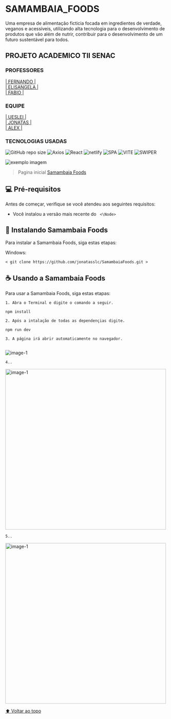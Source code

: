 # SAMAMBAIA_FOODS

<p>Uma empresa de alimentação ficticia focada em ingredientes de verdade, veganos e acessíveis, utilizando alta tecnologia para o desenvolvimento de produtos que vão além de nutrir, contribuir para o desenvolvimento de um futuro sustentável para todos.<p\>

## PROJETO ACADEMICO TII SENAC

### PROFESSORES

<a href="https://www.frontendmentor.io/challenges/github-user-search-app-Q09YOgaH6" target="blank_">| FERNANDO |</a><br>
<a href="https://www.frontendmentor.io/challenges/github-user-search-app-Q09YOgaH6" target="blank_"> | ELISANGELA |</a><br>
<a href="https://www.frontendmentor.io/challenges/github-user-search-app-Q09YOgaH6" target="blank_">| FABIO |</a>

### EQUIPE

<a href="https://www.frontendmentor.io/challenges/github-user-search-app-Q09YOgaH6" target="blank_">| UESLEI |</a><br>
<a href="https://www.frontendmentor.io/challenges/github-user-search-app-Q09YOgaH6" target="blank_">| JONATAS |</a><br>
<a href="https://www.frontendmentor.io/challenges/github-user-search-app-Q09YOgaH6" target="blank_">| ALEX |</a><br>

### TECNOLOGIAS USADAS

![GitHub repo size](https://img.shields.io/github/repo-size/jonatasslc/SamambaiaFoods)
![Axios](https://img.shields.io/badge/-AXIOS-blueviolet)
![React](https://img.shields.io/badge/-REACT-blue)
![netlify](https://img.shields.io/badge/-NETLIFY-yellow)
![SPA](https://img.shields.io/badge/-SPA-black)
![VITE](https://img.shields.io/badge/VITE-orange)
![SWIPER](https://img.shields.io/badge/-SWIPER-brightgreen)

<img src="" alt="exemplo imagem" alignItem="center">

> Pagina inicial <a href="" target="blank_">Samambaia Foods</a>

## 💻 Pré-requisitos

Antes de começar, verifique se você atendeu aos seguintes requisitos:

- Você instalou a versão mais recente do  ` <\Node>`

## 🚀 Instalando Samambaia Foods

Para instalar a Samambaia Foods, siga estas etapas:

Windows:

```
< git clone https://github.com/jonatasslc/SamambaiaFoods.git >
```

## ☕ Usando a Samambaia Foods

Para usar a Samambaia Foods, siga estas etapas:

```
1. Abra o Terminal e digite o comando a seguir.
```

```
npm install
```

```
2. Após a intalação de todas as dependençias digite.
```

```
npm run dev
```

```
3. A página irá abrir automaticamente no navegador.
```

```
```

  <img src="" alt="image-1" border="0" >

```
4..
```

<img src="" alt="image-1" border="0" width="500" >

```
5..
```

<img src="" alt="image-1" border="0" width="500" >


[⬆ Voltar ao topo](#SAMAMBAIA_FOODS)<br>
